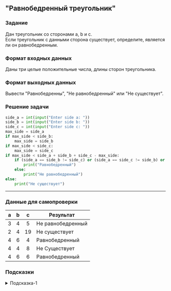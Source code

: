 ## "Равнобедренный треугольник"

### Задание

Дан треугольник со сторонами a, b и c. \
Если треугольник с данными сторона существует, определите, является ли он равнобедренным.

### Формат входных данных

Даны три целые положительные числа, длины сторон треугольника.

### Формат выходных данных

Вывести "Равнобедренны", "Не равнобедренный" или "Не существует".

### Решение задачи

```python
side_a = int(input("Enter side a: "))
side_b = int(input("Enter side b: "))
side_c = int(input("Enter side c: "))
max_side = side_a
if max_side < side_b:
    max_side = side_b
if max_side < side_c:
    max_side = side_c
if max_side < side_a + side_b + side_c - max_side:
    if (side_a == side_b != side_c) or (side_a == side_c != side_b) or (side_b == side_c != side_a):
        print("Равнобедренный")
    else:
        print("Не равнобедренный")
else:
    print("Не существует")
```

---

### Данные для самопроверки

| a | b | c | Результат |
| :---: | :---: | :---: | --- |
|   3   |   4   |   5   | Не равнобедренный |
|   2   |   4   |   19   | Не существует |
|   4   |   6   |   4   | Равнобедренный |
|   4   |   4   |   8   | Не Существует |
|   4   |   6   |   6   | Равнобедренный |
### Подсказки

<details>
<summary>Подсказка-1</summary>
Треугольник существует только тогда, когда сумма длин любых его двух сторон больше третьей стороны.
</details>

